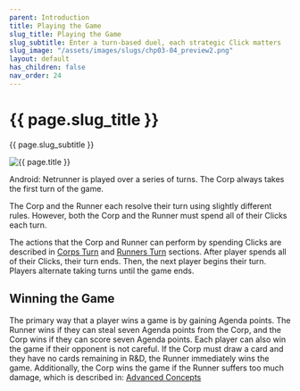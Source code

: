 ```yaml
---
parent: Introduction
title: Playing the Game
slug_title: Playing the Game
slug_subtitle: Enter a turn-based duel, each strategic Click matters
slug_image: "/assets/images/slugs/chp03-04_preview2.png"
layout: default
has_children: false
nav_order: 24
---
```

<div class="slug">
    <div class="title-container">
        <h1 class="page-slug_title">{{ page.slug_title }}</h1>
        <p class="page-slug_subtitle">{{ page.slug_subtitle }}</p>
    </div>
    <div class="image-container faded-left">
        <img src="{{ page.slug_image | relative_url }}" alt="{{ page.title }}" />
    </div>
</div>

Android: Netrunner is played over a series of turns. The Corp always takes the first turn of the game.

The Corp and the Runner each resolve their turn using slightly different rules. However, both the Corp and the Runner must spend all of their Clicks each turn.

The actions that the Corp and Runner can perform by spending Clicks are described in [Corps Turn](/docs/introduction/corps_turn/) and [Runners Turn](/docs/introduction/runners_turn/) sections. After player spends all of their Clicks, their turn ends. Then, the next player begins their turn. Players alternate taking turns until the game ends.

## Winning the Game
The primary way that a player wins a game is by gaining Agenda points. The Runner wins if they can steal seven Agenda points from the Corp, and the Corp wins if they can score seven Agenda points. Each player can also win the game if their opponent is not careful. If the Corp must draw a card and they have no cards remaining in R&D, the Runner immediately wins the game. Additionally, the Corp wins the game if the Runner suffers too much damage, which is described in: [Advanced Concepts](/docs/advanced)

<div class="nav-buttons">
  <a href="/docs/introduction/basic_concepts" class="nav-button prev" aria-label="Previous page">
    <div class="nav-item"></div>
  </a>
  <a href="/docs/introduction/corps_turn" class="nav-button next" aria-label="Next page">
    <div class="nav-item"></div>
  </a>
</div>
